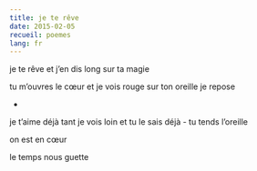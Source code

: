 ```yaml
---
title: je te rêve
date: 2015-02-05
recueil: poemes
lang: fr
---
```


je te rêve
et j’en dis long sur ta magie

tu m’ouvres le cœur et je vois rouge
sur ton oreille je repose

*

je t’aime déjà tant je vois loin
et tu le sais déjà - tu tends l’oreille

on est en cœur

le temps nous guette
